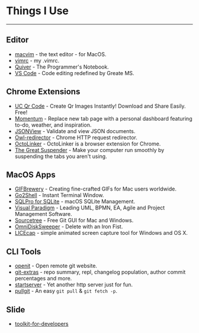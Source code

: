 # Things I Use

---

## Editor

- [macvim](//github.com/macvim-dev/macvim) - the text editor - for MacOS.
- [vimrc](//github.com/xudafeng/vimrc) - my .vimrc.
- [Quiver](http://happenapps.com) - The Programmer's Notebook.
- [VS Code](https://code.visualstudio.com/) - Code editing redefined by Greate MS.

## Chrome Extensions

- [UC Qr Code](https://chrome.google.com/webstore/detail/uc-qr-code/nhelohnehpahakjoklmodmogclacjgdj) - Create Qr Images Instantly! Download and Share Easily. Free!
- [Momentum](https://chrome.google.com/webstore/detail/momentum/laookkfknpbbblfpciffpaejjkokdgca) - Replace new tab page with a personal dashboard featuring to-do, weather, and inspiration.
- [JSONView](https://chrome.google.com/webstore/detail/jsonview/chklaanhfefbnpoihckbnefhakgolnmc) - Validate and view JSON documents.
- [Owl-redirector](//github.com/meowtec/Owl-redirector) - Chrome HTTP request redirector.
- [OctoLinker](https://chrome.google.com/webstore/detail/octolinker/jlmafbaeoofdegohdhinkhilhclaklkp?hl=en-GB) - OctoLinker is a browser extension for Chrome.
- [The Great Suspender](https://chrome.google.com/webstore/detail/the-great-suspender/klbibkeccnjlkjkiokjodocebajanakg) - Make your computer run smoothly by suspending the tabs you aren't using.

## MacOS Apps

- [GIFBrewery](http://gifbrewery.com/) - Creating fine-crafted GIFs for Mac users worldwide.
- [Go2Shell](http://zipzapmac.com/go2shell) - Instant Terminal Window.
- [SQLPro for SQLite](https://www.sqlitepro.com/) - macOS SQLite Management.
- [Visual Paradigm](https://www.visual-paradigm.com/) - Leading UML, BPMN, EA, Agile and Project Management Software.
- [Sourcetree](https://www.sourcetreeapp.com/) - Free Git GUI for Mac and Windows.
- [OmniDiskSweeper](https://www.omnigroup.com/more) - Delete with an Iron Fist.
- [LICEcap](https://github.com/justinfrankel/licecap) - simple animated screen capture tool for Windows and OS X.

## CLI Tools

- [openit](//github.com/xudafeng/openit) - Open remote git website.
- [git-extras](//github.com/tj/git-extras) - repo summary, repl, changelog population, author commit percentages and more.
- [startserver](//github.com/xudafeng/startserver) - Yet another http server just for fun.
- [pullgit](//github.com/xudafeng/pullgit) - An easy `git pull` & `git fetch -p`.

## Slide

- [toolkit-for-developers](//xudafeng.github.io/slide/archives/toolkit-for-developers/)
